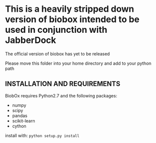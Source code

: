 # This is a heavily stripped down version of biobox intended to be used in conjunction with JabberDock

The official version of biobox has yet to be released

Please move this folder into your home directory and add to your python path

## INSTALLATION AND REQUIREMENTS

BiobOx requires Python2.7 and the following packages:
* numpy
* scipy
* pandas
* scikit-learn
* cython

install with: `python setup.py install`
